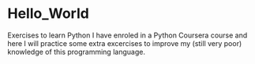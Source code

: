 # Hello_World
Exercises to learn Python
I have enroled in a Python Coursera course and here I will practice some extra excercises to improve my (still very poor) knowledge of this programming language.
